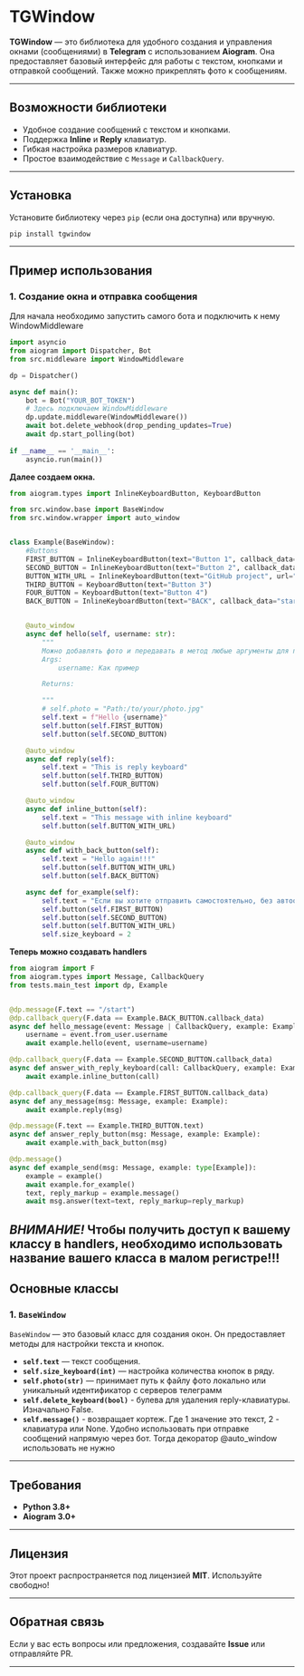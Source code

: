 # TGWindow

**TGWindow** — это библиотека для удобного создания и управления окнами (сообщениями) в **Telegram** с использованием **Aiogram**. Она предоставляет базовый интерфейс для работы с текстом, кнопками и отправкой сообщений. Также можно прикреплять фото к сообщениям.

---

## Возможности библиотеки
- Удобное создание сообщений с текстом и кнопками.
- Поддержка **Inline** и **Reply** клавиатур.
- Гибкая настройка размеров клавиатур.
- Простое взаимодействие с `Message` и `CallbackQuery`.

---

## Установка

Установите библиотеку через `pip` (если она доступна) или вручную.

```bash
pip install tgwindow
```

---

## Пример использования

### 1. **Создание окна и отправка сообщения**

Для начала необходимо запустить самого бота и подключить к нему WindowMiddleware

```python
import asyncio
from aiogram import Dispatcher, Bot
from src.middleware import WindowMiddleware

dp = Dispatcher()

async def main():
    bot = Bot("YOUR_BOT_TOKEN")
    # Здесь подключаем WindowMiddleware
    dp.update.middleware(WindowMiddleware())
    await bot.delete_webhook(drop_pending_updates=True)
    await dp.start_polling(bot)
    
if __name__ == '__main__':
    asyncio.run(main())

```
**Далее создаем окна.**

```python
from aiogram.types import InlineKeyboardButton, KeyboardButton

from src.window.base import BaseWindow
from src.window.wrapper import auto_window


class Example(BaseWindow):
    #Buttons
    FIRST_BUTTON = InlineKeyboardButton(text="Button 1", callback_data="button_1")
    SECOND_BUTTON = InlineKeyboardButton(text="Button 2", callback_data="button_2")
    BUTTON_WITH_URL = InlineKeyboardButton(text="GitHub project", url="https://github.com/belyankiss/tgwindow")
    THIRD_BUTTON = KeyboardButton(text="Button 3")
    FOUR_BUTTON = KeyboardButton(text="Button 4")
    BACK_BUTTON = InlineKeyboardButton(text="BACK", callback_data="start")


    @auto_window
    async def hello(self, username: str):
        """
        Можно добавлять фото и передавать в метод любые аргументы для приятной работы!!!
        Args:
            username: Как пример

        Returns:

        """
        # self.photo = "Path:/to/your/photo.jpg"
        self.text = f"Hello {username}"
        self.button(self.FIRST_BUTTON)
        self.button(self.SECOND_BUTTON)

    @auto_window
    async def reply(self):
        self.text = "This is reply keyboard"
        self.button(self.THIRD_BUTTON)
        self.button(self.FOUR_BUTTON)

    @auto_window
    async def inline_button(self):
        self.text = "This message with inline keyboard"
        self.button(self.BUTTON_WITH_URL)

    @auto_window
    async def with_back_button(self):
        self.text = "Hello again!!!"
        self.button(self.BUTTON_WITH_URL)
        self.button(self.BACK_BUTTON)

    async def for_example(self):
        self.text = "Если вы хотите отправить самостоятельно, без автоотправки!"
        self.button(self.FIRST_BUTTON)
        self.button(self.SECOND_BUTTON)
        self.button(self.BUTTON_WITH_URL)
        self.size_keyboard = 2

```
**Теперь можно создавать handlers**
```python
from aiogram import F
from aiogram.types import Message, CallbackQuery
from tests.main_test import dp, Example


@dp.message(F.text == "/start")
@dp.callback_query(F.data == Example.BACK_BUTTON.callback_data)
async def hello_message(event: Message | CallbackQuery, example: Example):
    username = event.from_user.username
    await example.hello(event, username=username)

@dp.callback_query(F.data == Example.SECOND_BUTTON.callback_data)
async def answer_with_reply_keyboard(call: CallbackQuery, example: Example):
    await example.inline_button(call)

@dp.callback_query(F.data == Example.FIRST_BUTTON.callback_data)
async def any_message(msg: Message, example: Example):
    await example.reply(msg)

@dp.message(F.text == Example.THIRD_BUTTON.text)
async def answer_reply_button(msg: Message, example: Example):
    await example.with_back_button(msg)

@dp.message()
async def example_send(msg: Message, example: type[Example]):
    example = example()
    await example.for_example()
    text, reply_markup = example.message()
    await msg.answer(text=text, reply_markup=reply_markup)
```
*ВНИМАНИЕ!* Чтобы получить доступ к вашему классу в handlers, необходимо использовать название вашего класса в малом регистре!!!
---



## Основные классы

### 1. **`BaseWindow`**
`BaseWindow` — это базовый класс для создания окон. Он предоставляет методы для настройки текста и кнопок.

- **`self.text`** — текст сообщения.
- **`self.size_keyboard(int)`** — настройка количества кнопок в ряду.
- **`self.photo(str)`** — принимает путь к файлу фото локально или уникальный идентификатор с серверов телеграмм
- **`self.delete_keyboard(bool)`** - булева для удаления reply-клавиатуры. Изначально False.
- **`self.message()`** - возвращает кортеж. Где 1 значение это текст, 2 - клавиатура или None. Удобно использовать при отправке сообщений напрямую через бот. Тогда декоратор @auto_window использовать не нужно

---


## Требования
- **Python 3.8+**
- **Aiogram 3.0+**

---

## Лицензия
Этот проект распространяется под лицензией **MIT**. Используйте свободно!

---

## Обратная связь
Если у вас есть вопросы или предложения, создавайте **Issue** или отправляйте PR.

---
